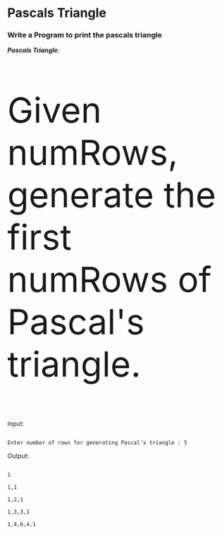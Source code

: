 # Pascals Triangle

<h3>Write a Program to print the pascals triangle<br></h3>

<strong><i>Pascals Triangle</i></strong>:<p style="font-size:79px"> Given numRows, generate the first numRows of Pascal's triangle.</p>

Input:

```

Enter number of rows for generating Pascal's triangle : 5

```

Output:

```

1

1,1

1,2,1

1,3,3,1

1,4,6,4,1

```
